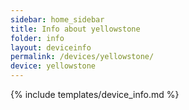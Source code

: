 ```yaml
---
sidebar: home_sidebar
title: Info about yellowstone
folder: info
layout: deviceinfo
permalink: /devices/yellowstone/
device: yellowstone
---
```

{% include templates/device_info.md %}
